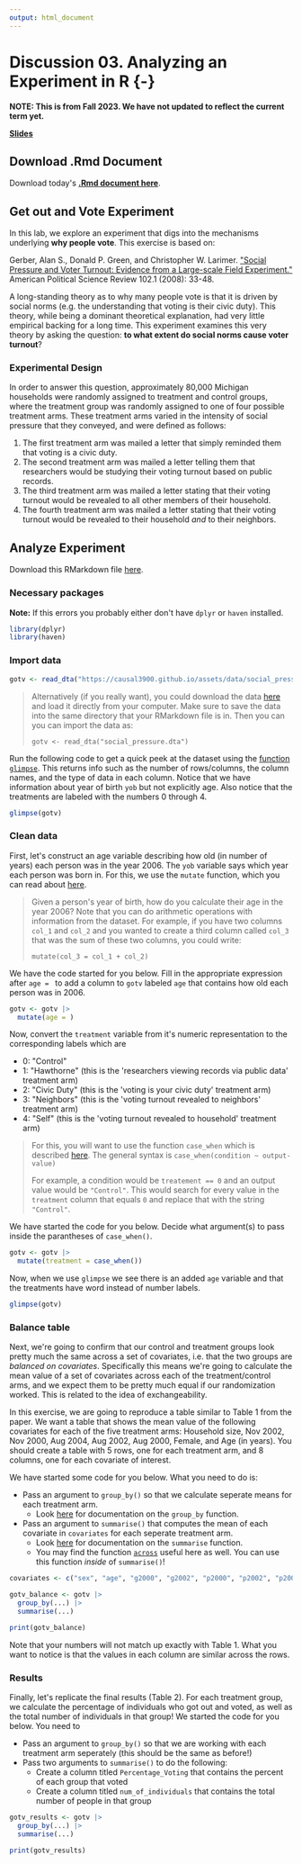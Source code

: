 ```yaml
---
output: html_document
---
```


# Discussion 03. Analyzing an Experiment in R {-}

**NOTE: This is from Fall 2023. We have not updated to reflect the current term yet.**

[**Slides**](assets/discussions/discussion3-slides.pdf)



## Download .Rmd Document

Download today's [**.Rmd document here**](assets/discussions/discussion3.Rmd).


## Get out and Vote Experiment

In this lab, we explore an experiment that digs into the mechanisms
underlying __why people vote__. This exercise is based on: 

Gerber, Alan S., Donald P. Green, and Christopher W. Larimer. ["Social Pressure and Voter Turnout: Evidence from a Large-scale Field Experiment."](https://www.cambridge.org/core/journals/american-political-science-review/article/social-pressure-and-voter-turnout-evidence-from-a-largescale-field-experiment/11E84AF4C0B7FBD1D20C855972C2C3EB#) American Political Science Review 102.1 (2008): 33-48.

A long-standing theory as to why many people
vote is that it is driven by social norms (e.g. the understanding that voting
is their civic duty). This theory, while being a dominant theoretical 
explanation, had very little empirical backing for a long time. This experiment
examines this very theory by asking the question:
__to what extent do social norms cause voter turnout__?

### Experimental Design

In order to answer this question, approximately 80,000 Michigan households
were randomly assigned to treatment and control groups, where the treatment
group was randomly assigned to one of four possible treatment arms. These
treatment arms varied in the intensity of social pressure that they conveyed,
and were defined as follows:

1. The first treatment arm was mailed a letter that simply reminded them that
voting is a civic duty.
2. The second treatment arm was mailed a letter telling them that researchers
would be studying their voting turnout based on public records.
3. The third treatment arm was mailed a letter stating that their voting turnout 
would be revealed to all other members of their household.
4. The fourth treatment arm was mailed a letter stating that their voting turnout
would be revealed to their household *and* to their neighbors.

## Analyze Experiment
Download this RMarkdown file [here]().

### Necessary packages

__Note:__ If this errors you probably either don't have `dplyr` or `haven`
installed.


```r
library(dplyr)
library(haven)
```

### Import data

```r
gotv <- read_dta("https://causal3900.github.io/assets/data/social_pressure.dta")
```

> Alternatively (if you really want), you could download the data [here](assets/data/social_pressure.dta) and load it directly from your computer. Make sure to save the data into the same directory that your RMarkdown file is in. 
> Then you can you can import the data as:
>
> `gotv <- read_dta("social_pressure.dta")`

Run the following code to get a quick peek at the dataset using the [function `glimpse`](https://dplyr.tidyverse.org/reference/glimpse.html). This returns info such as the number of rows/columns, the column names, and the type of data in each column. Notice that we have information about year of birth `yob` but not explicitly age. Also notice that the treatments are labeled with the numbers 0 through 4.

```r
glimpse(gotv)
```

### Clean data

First, let's construct an age variable describing how old (in number of years)
each person was in the year 2006. The `yob` variable says which year each person
was born in. For this, we use the `mutate` function, which you can read about [here](https://dplyr.tidyverse.org/reference/mutate.html). 

> Given a person's year of birth, how do you calculate their age in the year 2006? Note that you can do arithmetic operations with information from the dataset. For example, if you have two columns `col_1` and `col_2` and you wanted to create a third column called `col_3` that was the sum of these two columns, you could write:
>
> `mutate(col_3 = col_1 + col_2)`

We have the code started for you below. Fill in the appropriate expression after `age = ` to add a column to `gotv` labeled `age` that contains how old each person was in 2006.


```r
gotv <- gotv |>
  mutate(age = )
```

Now, convert the `treatment` variable from it's numeric representation to the
corresponding labels which are

- 0: "Control" 
- 1: "Hawthorne" (this is the 'researchers viewing records via public data' treatment arm)
- 2: "Civic Duty" (this is the 'voting is your civic duty' treatment arm)
- 3: "Neighbors" (this is the 'voting turnout revealed to neighbors' treatment arm)
- 4: "Self" (this is the 'voting turnout revealed to household' treatment arm)


> For this, you will want to use the function `case_when` which is described [here](https://www.sharpsightlabs.com/blog/case-when-r/).
> The general syntax is `case_when(condition ~ output-value)`
> 
> For example, a condition would be `treatement == 0` and an output value would be `"Control"`. This would search for every value in the `treatment` column that equals `0` and replace that with the string `"Control"`.


We have started the code for you below. Decide what argument(s) to pass inside the parantheses of `case_when()`.

```r
gotv <- gotv |>
  mutate(treatment = case_when()) 
```

Now, when we use `glimpse` we see there is an added `age` variable and that the treatments have word instead of number labels.

```r
glimpse(gotv)
```

### Balance table

Next, we're going to confirm that our control and treatment groups look pretty
much the same across a set of covariates, i.e. that the two groups are *balanced on covariates*. Specifically this means we're going to calculate the mean value of a set of covariates across each of the treatment/control
arms, and we expect them to be pretty much equal if our randomization worked. This is related to the idea of exchangeability.

In this exercise, we are going to reproduce a table similar to Table 1 from the paper. We want a table that shows the mean value of the following covariates for each of the five treatment arms: Household size, Nov 2002, Nov 2000, Aug 2004, Aug 2002, Aug 2000, Female, and Age (in years). You should create a table with 5 rows, one for each treatment arm, and 8 columns, one for each covariate of interest. 

We have started some code for you below. What you need to do is:

- Pass an argument to `group_by()` so that we calculate seperate means for each treatment arm.
  - Look [here](https://dplyr.tidyverse.org/reference/group_by.html) for documentation on the `group_by` function.
- Pass an argument to `summarise()` that computes the mean of each covariate in `covariates` for each seperate treatment arm.
  - Look [here](https://dplyr.tidyverse.org/reference/summarise.html) for documentation on the `summarise` function.
  - You may find the function [`across`](https://dplyr.tidyverse.org/reference/across.html) useful here as well. You can use this function *inside* of `summarise()`!


```r
covariates <- c("sex", "age", "g2000", "g2002", "p2000", "p2002", "p2004", "hh_size")

gotv_balance <- gotv |>
  group_by(...) |>
  summarise(...)

print(gotv_balance)
```

Note that your numbers will not match up exactly with Table 1. What you want to notice is that the values in each column are similar across the rows.

### Results

Finally, let's replicate the final results (Table 2). For each treatment group, we calculate the percentage of individuals who got out and voted, as well as the total number of individuals in that group! We started the code for you below. You need to 

- Pass an argument to `group_by()` so that we are working with each treatment arm seperately (this should be the same as before!)
- Pass two arguments to `summarise()` to do the following:
  - Create a column titled `Percentage_Voting` that contains the percent of each group that voted
  - Create a column titled `num_of_individuals` that contains the total number of people in that group


```r
gotv_results <- gotv |>
  group_by(...) |>
  summarise(...)

print(gotv_results)
```

